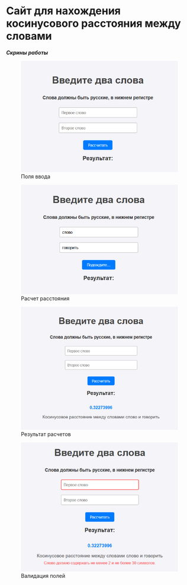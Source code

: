 # Сайт для нахождения косинусового расстояния между словами

***Скрины работы***

<figure>
  <img src="/img/1.png" alt="Поля ввода" width="500">
  <figcaption>Поля ввода</figcaption>
</figure>
<figure>
  <img src="/img/2.png" alt="Расчет расстояния" width="500">
  <figcaption>Расчет расстояния</figcaption>
</figure>
<figure>
  <img src="/img/3.png" alt="Результат расчетов" width="500">
  <figcaption>Результат расчетов</figcaption>
</figure>
<figure>
  <img src="/img/4.png" alt="Валидация полей" width="500">
  <figcaption>Валидация полей</figcaption>
</figure>







